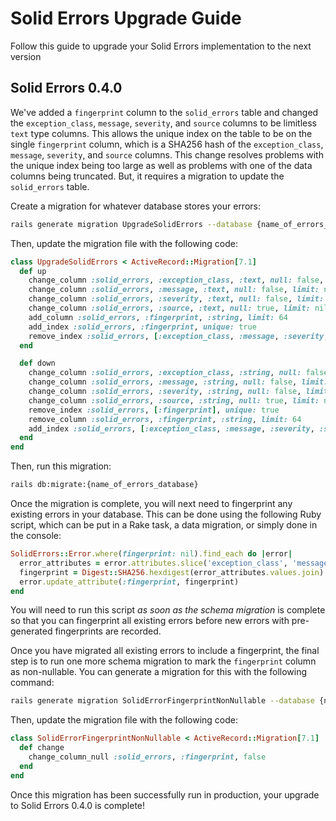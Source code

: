 # Solid Errors Upgrade Guide

Follow this guide to upgrade your Solid Errors implementation to the next version

## Solid Errors 0.4.0

We've added a `fingerprint` column to the `solid_errors` table and changed the `exception_class`, `message`, `severity`, and `source` columns to be limitless `text` type columns. This allows the unique index on the table to be on the single `fingerprint` column, which is a SHA256 hash of the `exception_class`, `message`, `severity`, and `source` columns. This change resolves problems with the unique index being too large as well as problems with one of the data columns being truncated. But, it requires a migration to update the `solid_errors` table.

Create a migration for whatever database stores your errors:
```bash
rails generate migration UpgradeSolidErrors --database {name_of_errors_database}
```

Then, update the migration file with the following code:
```ruby
class UpgradeSolidErrors < ActiveRecord::Migration[7.1]
  def up
    change_column :solid_errors, :exception_class, :text, null: false, limit: nil
    change_column :solid_errors, :message, :text, null: false, limit: nil
    change_column :solid_errors, :severity, :text, null: false, limit: nil
    change_column :solid_errors, :source, :text, null: true, limit: nil
    add_column :solid_errors, :fingerprint, :string, limit: 64
    add_index :solid_errors, :fingerprint, unique: true
    remove_index :solid_errors, [:exception_class, :message, :severity, :source], unique: true
  end

  def down
    change_column :solid_errors, :exception_class, :string, null: false, limit: 200
    change_column :solid_errors, :message, :string, null: false, limit: nil
    change_column :solid_errors, :severity, :string, null: false, limit: 25
    change_column :solid_errors, :source, :string, null: true, limit: nil
    remove_index :solid_errors, [:fingerprint], unique: true
    remove_column :solid_errors, :fingerprint, :string, limit: 64
    add_index :solid_errors, [:exception_class, :message, :severity, :source], unique: true
  end
end
```

Then, run this migration:
```bash
rails db:migrate:{name_of_errors_database}
```

Once the migration is complete, you will next need to fingerprint any existing errors in your database. This can be done using the following Ruby script, which can be put in a Rake task, a data migration, or simply done in the console:
```ruby
SolidErrors::Error.where(fingerprint: nil).find_each do |error|
  error_attributes = error.attributes.slice('exception_class', 'message', 'severity', 'source')
  fingerprint = Digest::SHA256.hexdigest(error_attributes.values.join)
  error.update_attribute(:fingerprint, fingerprint)
end
```

You will need to run this script _as soon as the schema migration_ is complete so that you can fingerprint all existing errors before new errors with pre-generated fingerprints are recorded.

Once you have migrated all existing errors to include a fingerprint, the final step is to run one more schema migration to mark the `fingerprint` column as non-nullable. You can generate a migration for this with the following command:
```bash
rails generate migration SolidErrorFingerprintNonNullable --database {name_of_errors_database}
```

Then, update the migration file with the following code:
```ruby
class SolidErrorFingerprintNonNullable < ActiveRecord::Migration[7.1]
  def change
    change_column_null :solid_errors, :fingerprint, false
  end
end
```

Once this migration has been successfully run in production, your upgrade to Solid Errors 0.4.0 is complete!
